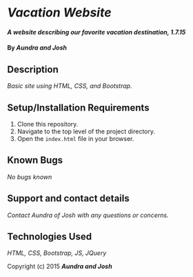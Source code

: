 # _Vacation Website_

#### _A website describing our favorite vacation destination, 1.7.15_

#### By _Aundra and Josh_

## Description

_Basic site using HTML, CSS, and Bootstrap._

## Setup/Installation Requirements

1. Clone this repository.
2. Navigate to the top level of the project directory.
3. Open the `index.html` file in your browser.

## Known Bugs

_No bugs known_

## Support and contact details

_Contact Aundra of Josh with any questions or concerns._

## Technologies Used

_HTML, CSS, Bootstrap, JS, JQuery_


Copyright (c) 2015 **_Aundra and Josh_**
